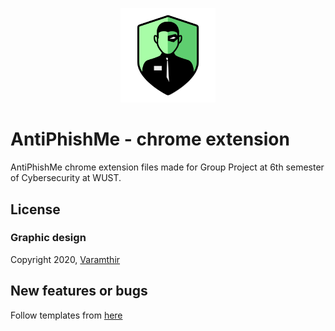 <p align="center">
    <a href="https://antiphishme.info/">
        <img width="30%" src="Logo.png" alt="AntiPhishMe Logo"/>
    </a>
</p>

# AntiPhishMe - chrome extension
AntiPhishMe chrome extension files made for Group Project at 6th semester of Cybersecurity at WUST.


## License

### Graphic design

Copyright 2020, [Varamthir](https://github.com/NeonDreamZ)

## New features or bugs

Follow templates from [here](https://github.com/TheArqsz/AntiPhishMe-backend/issues/new/choose)